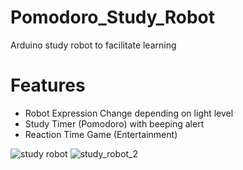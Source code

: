 # Pomodoro_Study_Robot
Arduino study robot to facilitate learning
# Features
- Robot Expression Change depending on light level
- Study Timer (Pomodoro) with beeping alert
- Reaction Time Game (Entertainment)

![study robot](https://github.com/dchung07/Pomodoro_Study_Robot/assets/138778601/f41cbfcd-cb71-4e1b-acce-c4f5d38b558a)
![study_robot_2](https://github.com/dchung07/Pomodoro_Study_Robot/assets/138778601/9cb78362-239b-46e8-af3f-7d6bea5e119f)
